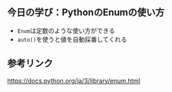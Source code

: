 ## 今日の学び：PythonのEnumの使い方

- `Enum`は定数のような使い方ができる
- `auto()`を使うと値を自動採番してくれる

## 参考リンク
https://docs.python.org/ja/3/library/enum.html
